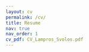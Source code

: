 ```yaml
---
layout: cv
permalink: /cv/
title: Resume
nav: true
nav_order: 1
cv_pdf: CV_Lampros_Svolos.pdf
---
```

